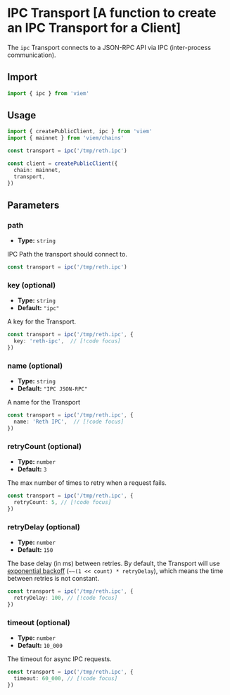 # IPC Transport [A function to create an IPC Transport for a Client]

The `ipc` Transport connects to a JSON-RPC API via IPC (inter-process communication).

## Import

```ts
import { ipc } from 'viem'
```

## Usage

```ts {4}
import { createPublicClient, ipc } from 'viem'
import { mainnet } from 'viem/chains'

const transport = ipc('/tmp/reth.ipc')

const client = createPublicClient({
  chain: mainnet, 
  transport,
})
```

## Parameters

### path

- **Type:** `string`

IPC Path the transport should connect to.

```ts
const transport = ipc('/tmp/reth.ipc')
```

### key (optional)

- **Type:** `string`
- **Default:** `"ipc"`

A key for the Transport.

```ts
const transport = ipc('/tmp/reth.ipc', { 
  key: 'reth-ipc',  // [!code focus]
})
```

### name (optional)

- **Type:** `string`
- **Default:** `"IPC JSON-RPC"`

A name for the Transport

```ts
const transport = ipc('/tmp/reth.ipc', { 
  name: 'Reth IPC',  // [!code focus]
})
```

### retryCount (optional)

- **Type:** `number`
- **Default:** `3`

The max number of times to retry when a request fails.

```ts
const transport = ipc('/tmp/reth.ipc', {
  retryCount: 5, // [!code focus]
})
```

### retryDelay (optional)

- **Type:** `number`
- **Default:** `150`

The base delay (in ms) between retries. By default, the Transport will use [exponential backoff](https://en.wikipedia.org/wiki/Exponential_backoff) (`~~(1 << count) * retryDelay`), which means the time between retries is not constant.

```ts
const transport = ipc('/tmp/reth.ipc', {
  retryDelay: 100, // [!code focus]
})
```

### timeout (optional)

- **Type:** `number`
- **Default:** `10_000`

The timeout for async IPC requests.

```ts
const transport = ipc('/tmp/reth.ipc', {
  timeout: 60_000, // [!code focus]
})
```
